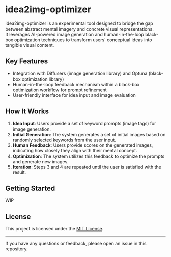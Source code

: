 # idea2img-optimizer

idea2img-optimizer is an experimental tool designed to bridge the gap between abstract mental imagery and concrete visual representations.  
It leverages AI-powered image generation and human-in-the-loop black-box optimization techniques to transform users' conceptual ideas into tangible visual content.

## Key Features

- Integration with Diffusers (image generation library) and Optuna (black-box optimization library)
- Human-in-the-loop feedback mechanism within a black-box optimization workflow for prompt refinement
- User-friendly interface for idea input and image evaluation

## How It Works

1. **Idea Input**: Users provide a set of keyword prompts (image tags) for image generation.
2. **Initial Generation**: The system generates a set of initial images based on randomly selected keywords from the user input.
3. **Human Feedback**: Users provide scores on the generated images, indicating how closely they align with their mental concept.
4. **Optimization**: The system utilizes this feedback to optimize the prompts and generate new images.
5. **Iteration**: Steps 3 and 4 are repeated until the user is satisfied with the result.

## Getting Started

WIP

## License

This project is licensed under the [MIT License](LICENSE).

---

If you have any questions or feedback, please open an issue in this repository.